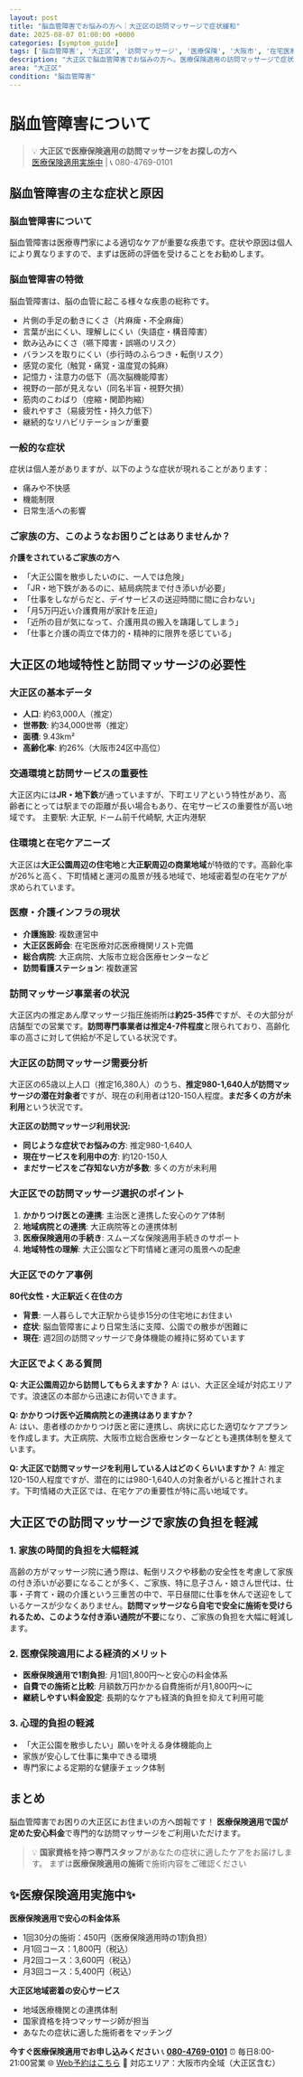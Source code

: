 ```yaml
---
layout: post
title: "脳血管障害でお悩みの方へ｜大正区の訪問マッサージで症状緩和"
date: 2025-08-07 01:00:00 +0000
categories: [symptom_guide]
tags: ['脳血管障害', '大正区', '訪問マッサージ', '医療保険', '大阪市', '在宅医療']
description: "大正区で脳血管障害でお悩みの方へ。医療保険適用の訪問マッサージで症状緩和をサポート。国家資格者による専門ケアで安心。"
area: "大正区"
condition: "脳血管障害"
---
```


# 脳血管障害について

> 💡 **大正区で医療保険適用の訪問マッサージをお探しの方へ**  
> [医療保険適用実施中](https://peraichi.com/landing_pages/view/himawari-massage/) | 📞 080-4769-0101

## 脳血管障害の主な症状と原因

### 脳血管障害について
脳血管障害は医療専門家による適切なケアが重要な疾患です。症状や原因は個人により異なりますので、まずは医師の評価を受けることをお勧めします。

### 脳血管障害の特徴
脳血管障害は、脳の血管に起こる様々な疾患の総称です。
- 片側の手足の動きにくさ（片麻痺・不全麻痺）
- 言葉が出にくい、理解しにくい（失語症・構音障害）
- 飲み込みにくさ（嚥下障害・誤嚥のリスク）
- バランスを取りにくい（歩行時のふらつき・転倒リスク）
- 感覚の変化（触覚・痛覚・温度覚の鈍麻）
- 記憶力・注意力の低下（高次脳機能障害）
- 視野の一部が見えない（同名半盲・視野欠損）
- 筋肉のこわばり（痙縮・関節拘縮）
- 疲れやすさ（易疲労性・持久力低下）
- 継続的なリハビリテーションが重要

### 一般的な症状
症状は個人差がありますが、以下のような症状が現れることがあります：
- 痛みや不快感
- 機能制限
- 日常生活への影響

### ご家族の方、このようなお困りごとはありませんか？
**介護をされているご家族の方へ**
- 「大正公園を散歩したいのに、一人では危険」
- 「JR・地下鉄があるのに、結局病院まで付き添いが必要」
- 「仕事をしながらだと、デイサービスの送迎時間に間に合わない」
- 「月5万円近い介護費用が家計を圧迫」
- 「近所の目が気になって、介護用具の搬入を躊躇してしまう」
- 「仕事と介護の両立で体力的・精神的に限界を感じている」

## 大正区の地域特性と訪問マッサージの必要性

### 大正区の基本データ
- **人口**: 約63,000人（推定）
- **世帯数**: 約34,000世帯（推定）
- **面積**: 9.43km²
- **高齢化率**: 約26%（大阪市24区中高位）

### 交通環境と訪問サービスの重要性
大正区内には**JR・地下鉄**が通っていますが、下町エリアという特性があり、高齢者にとっては駅までの距離が長い場合もあり、在宅サービスの重要性が高い地域です。
主要駅: 大正駅, ドーム前千代崎駅, 大正内港駅

### 住環境と在宅ケアニーズ
大正区は**大正公園周辺の住宅地**と**大正駅周辺の商業地域**が特徴的です。高齢化率が26%と高く、下町情緒と運河の風景が残る地域で、地域密着型の在宅ケアが求められています。

### 医療・介護インフラの現状
- **介護施設**: 複数運営中
- **大正区医師会**: 在宅医療対応医療機関リスト完備
- **総合病院**: 大正病院、大阪市立総合医療センターなど
- **訪問看護ステーション**: 複数運営

### 訪問マッサージ事業者の状況
大正区内の推定あん摩マッサージ指圧施術所は**約25-35件**ですが、その大部分が店舗型での営業です。**訪問専門事業者は推定4-7件程度**と限られており、高齢化率の高さに対して供給が不足している状況です。

### 大正区の訪問マッサージ需要分析
大正区の65歳以上人口（推定16,380人）のうち、**推定980-1,640人が訪問マッサージの潜在対象者**ですが、現在の利用者は120-150人程度。**まだ多くの方が未利用**という状況です。

**大正区の訪問マッサージ利用状況:**
- **同じような症状でお悩みの方**: 推定980-1,640人
- **現在サービスを利用中の方**: 約120-150人  
- **まだサービスをご存知ない方が多数**: 多くの方が未利用

### 大正区での訪問マッサージ選択のポイント
1. **かかりつけ医との連携**: 主治医と連携した安心のケア体制
2. **地域病院との連携**: 大正病院等との連携体制
3. **医療保険適用の手続き**: スムーズな保険適用手続きのサポート
4. **地域特性の理解**: 大正公園など下町情緒と運河の風景への配慮

### 大正区でのケア事例
**80代女性・大正駅近く在住の方**
- **背景**: 一人暮らしで大正駅から徒歩15分の住宅地にお住まい
- **症状**: 脳血管障害により日常生活に支障、公園での散歩が困難に
- **現在**: 週2回の訪問マッサージで身体機能の維持に努めています

### 大正区でよくある質問
**Q: 大正公園周辺から訪問してもらえますか？**
A: はい、大正区全域が対応エリアです。浪速区の本部から迅速にお伺いできます。

**Q: かかりつけ医や近隣病院との連携はありますか？**  
A: はい、患者様のかかりつけ医と密に連携し、病状に応じた適切なケアプランを作成します。大正病院、大阪市立総合医療センターなどとも連携体制を整えています。

**Q: 大正区で訪問マッサージを利用している人はどのくらいいますか？**
A: 推定120-150人程度ですが、潜在的には980-1,640人の対象者がいると推計されます。下町情緒の大正区では、在宅ケアの重要性が特に高い地域です。

## 大正区での訪問マッサージで家族の負担を軽減

### 1. 家族の時間的負担を大幅軽減
高齢の方がマッサージ院に通う際は、転倒リスクや移動の安全性を考慮して家族の付き添いが必要になることが多く、ご家族、特に息子さん・娘さん世代は、仕事・子育て・親の介護という三重苦の中で、平日昼間に仕事を休んで送迎をしているケースが少なくありません。**訪問マッサージなら自宅で安全に施術を受けられるため、このような付き添い通院が不要**になり、ご家族の負担を大幅に軽減します。

### 2. 医療保険適用による経済的メリット
- **医療保険適用で1割負担**: 月1回1,800円～と安心の料金体系
- **自費での施術と比較**: 月額数万円かかる自費施術が月1,800円～に
- **継続しやすい料金設定**: 長期的なケアも経済的負担を抑えて利用可能

### 3. 心理的負担の軽減
- 「大正公園を散歩したい」願いを叶える身体機能向上
- 家族が安心して仕事に集中できる環境
- 専門家による定期的な健康チェック体制

## まとめ
脳血管障害でお困りの大正区にお住まいの方へ朗報です！
**医療保険適用で国が定めた安心料金**で専門的な訪問マッサージをご利用いただけます。

> 💡 **国家資格を持つ専門スタッフ**があなたの症状に適したケアをお届けします。
> まずは**医療保険適用の施術**で施術内容をご確認ください

## ✨医療保険適用実施中✨

**医療保険適用で安心の料金体系**
- 1回30分の施術：450円（医療保険適用時の1割負担）
- 月1回コース：1,800円（税込）
- 月2回コース：3,600円（税込）
- 月3回コース：5,400円（税込）

**大正区地域密着の安心サービス**
- 地域医療機関との連携体制
- 国家資格を持つマッサージ師が担当
- あなたの症状に適した施術者をマッチング

**今すぐ医療保険適用でお申し込みください**
📞 **[080-4769-0101](tel:080-4769-0101)**
⏰ 毎日8:00-21:00営業
🌐 [Web予約はこちら](https://peraichi.com/landing_pages/view/himawari-massage/)
📍 対応エリア：大阪市内全域（大正区含む）